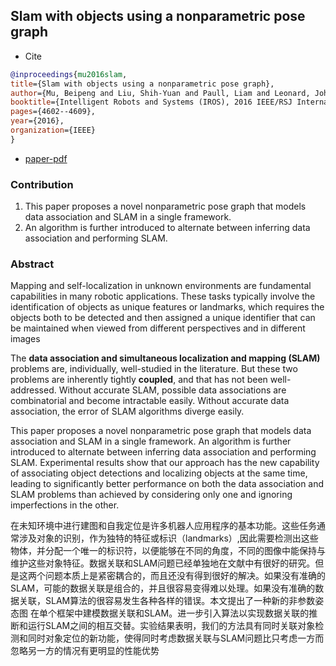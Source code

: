 ## Slam with objects using a nonparametric pose graph

- Cite

```bibtex
@inproceedings{mu2016slam,
title={Slam with objects using a nonparametric pose graph},
author={Mu, Beipeng and Liu, Shih-Yuan and Paull, Liam and Leonard, John and How, Jonathan P},
booktitle={Intelligent Robots and Systems (IROS), 2016 IEEE/RSJ International Conference on},
pages={4602--4609},
year={2016},
organization={IEEE}
}
```

- [paper-pdf](https://arxiv.org/pdf/1704.05959.pdf)

### Contribution
1. This paper proposes a novel nonparametric pose graph that models data association and SLAM in a single framework.
1. An algorithm is further introduced to alternate between inferring data association and performing SLAM. 


### Abstract

Mapping and self-localization in unknown environments are fundamental capabilities in many robotic applications. These tasks typically involve the identification of objects as unique features or landmarks, which requires the objects both to be detected and then assigned a unique identifier that can be maintained when viewed from different perspectives and in different images

The **data association and simultaneous localization and mapping (SLAM)** problems are, individually, well-studied in the literature. But these two problems are inherently tightly **coupled**, and that has not been well-addressed.
Without accurate SLAM, possible data associations are combinatorial and become intractable easily. Without accurate data association, the error of SLAM algorithms diverge easily.

This paper proposes a novel nonparametric pose graph that
models data association and SLAM in a single framework. An
algorithm is further introduced to alternate between inferring
data association and performing SLAM. Experimental results
show that our approach has the new capability of associating
object detections and localizing objects at the same time, leading
to significantly better performance on both the data association
and SLAM problems than achieved by considering only one and
ignoring imperfections in the other.

在未知环境中进行建图和自我定位是许多机器人应用程序的基本功能。这些任务通常涉及对象的识别，作为独特的特征或标识（landmarks）,因此需要检测出这些物体，并分配一个唯一的标识符，以便能够在不同的角度，不同的图像中能保持与维护这些对象特征。数据关联和SLAM问题已经单独地在文献中有很好的研究。但是这两个问题本质上是紧密耦合的，而且还没有得到很好的解决。如果没有准确的SLAM，可能的数据关联是组合的，并且很容易变得难以处理。如果没有准确的数据关联，SLAM算法的很容易发生各种各样的错误。本文提出了一种新的非参数姿态图
在单个框架中建模数据关联和SLAM。进一步引入算法以实现数据关联的推断和运行SLAM之间的相互交替。实验结果表明，我们的方法具有同时关联对象检测和同时对象定位的新功能，使得同时考虑数据关联与SLAM问题比只考虑一方而忽略另一方的情况有更明显的性能优势



 




























